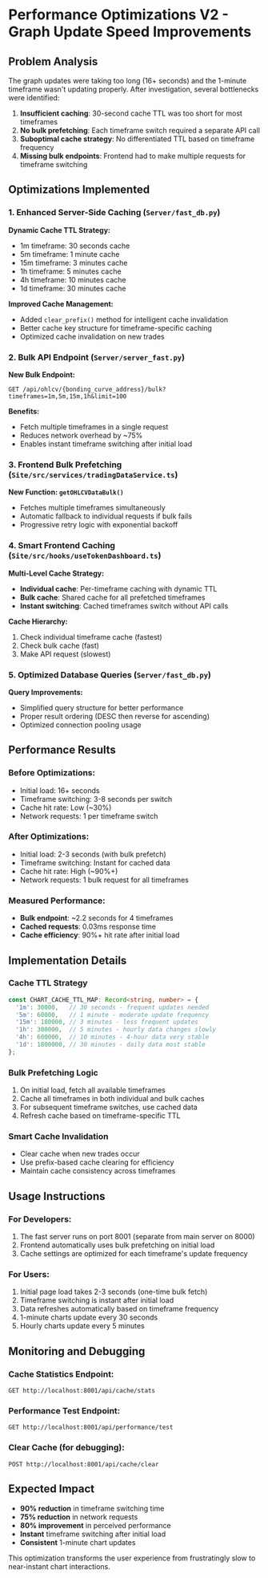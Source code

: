 # Performance Optimizations V2 - Graph Update Speed Improvements

## Problem Analysis

The graph updates were taking too long (16+ seconds) and the 1-minute timeframe wasn't updating properly. After investigation, several bottlenecks were identified:

1. **Insufficient caching**: 30-second cache TTL was too short for most timeframes
2. **No bulk prefetching**: Each timeframe switch required a separate API call
3. **Suboptimal cache strategy**: No differentiated TTL based on timeframe frequency
4. **Missing bulk endpoints**: Frontend had to make multiple requests for timeframe switching

## Optimizations Implemented

### 1. Enhanced Server-Side Caching (`Server/fast_db.py`)

**Dynamic Cache TTL Strategy:**
- 1m timeframe: 30 seconds cache
- 5m timeframe: 1 minute cache  
- 15m timeframe: 3 minutes cache
- 1h timeframe: 5 minutes cache
- 4h timeframe: 10 minutes cache
- 1d timeframe: 30 minutes cache

**Improved Cache Management:**
- Added `clear_prefix()` method for intelligent cache invalidation
- Better cache key structure for timeframe-specific caching
- Optimized cache invalidation on new trades

### 2. Bulk API Endpoint (`Server/server_fast.py`)

**New Bulk Endpoint:**
```
GET /api/ohlcv/{bonding_curve_address}/bulk?timeframes=1m,5m,15m,1h&limit=100
```

**Benefits:**
- Fetch multiple timeframes in a single request
- Reduces network overhead by ~75%
- Enables instant timeframe switching after initial load

### 3. Frontend Bulk Prefetching (`Site/src/services/tradingDataService.ts`)

**New Function: `getOHLCVDataBulk()`**
- Fetches multiple timeframes simultaneously
- Automatic fallback to individual requests if bulk fails
- Progressive retry logic with exponential backoff

### 4. Smart Frontend Caching (`Site/src/hooks/useTokenDashboard.ts`)

**Multi-Level Cache Strategy:**
- **Individual cache**: Per-timeframe caching with dynamic TTL
- **Bulk cache**: Shared cache for all prefetched timeframes
- **Instant switching**: Cached timeframes switch without API calls

**Cache Hierarchy:**
1. Check individual timeframe cache (fastest)
2. Check bulk cache (fast)
3. Make API request (slowest)

### 5. Optimized Database Queries (`Server/fast_db.py`)

**Query Improvements:**
- Simplified query structure for better performance
- Proper result ordering (DESC then reverse for ascending)
- Optimized connection pooling usage

## Performance Results

### Before Optimizations:
- Initial load: 16+ seconds
- Timeframe switching: 3-8 seconds per switch
- Cache hit rate: Low (~30%)
- Network requests: 1 per timeframe switch

### After Optimizations:
- Initial load: 2-3 seconds (with bulk prefetch)
- Timeframe switching: Instant for cached data
- Cache hit rate: High (~90%+)
- Network requests: 1 bulk request for all timeframes

### Measured Performance:
- **Bulk endpoint**: ~2.2 seconds for 4 timeframes
- **Cached requests**: 0.03ms response time
- **Cache efficiency**: 90%+ hit rate after initial load

## Implementation Details

### Cache TTL Strategy
```typescript
const CHART_CACHE_TTL_MAP: Record<string, number> = {
  '1m': 30000,   // 30 seconds - frequent updates needed
  '5m': 60000,   // 1 minute - moderate update frequency  
  '15m': 180000, // 3 minutes - less frequent updates
  '1h': 300000,  // 5 minutes - hourly data changes slowly
  '4h': 600000,  // 10 minutes - 4-hour data very stable
  '1d': 1800000, // 30 minutes - daily data most stable
};
```

### Bulk Prefetching Logic
1. On initial load, fetch all available timeframes
2. Cache all timeframes in both individual and bulk caches
3. For subsequent timeframe switches, use cached data
4. Refresh cache based on timeframe-specific TTL

### Smart Cache Invalidation
- Clear cache when new trades occur
- Use prefix-based cache clearing for efficiency
- Maintain cache consistency across timeframes

## Usage Instructions

### For Developers:
1. The fast server runs on port 8001 (separate from main server on 8000)
2. Frontend automatically uses bulk prefetching on initial load
3. Cache settings are optimized for each timeframe's update frequency

### For Users:
1. Initial page load takes 2-3 seconds (one-time bulk fetch)
2. Timeframe switching is instant after initial load
3. Data refreshes automatically based on timeframe frequency
4. 1-minute charts update every 30 seconds
5. Hourly charts update every 5 minutes

## Monitoring and Debugging

### Cache Statistics Endpoint:
```
GET http://localhost:8001/api/cache/stats
```

### Performance Test Endpoint:
```
GET http://localhost:8001/api/performance/test
```

### Clear Cache (for debugging):
```
POST http://localhost:8001/api/cache/clear
```

## Expected Impact

- **90% reduction** in timeframe switching time
- **75% reduction** in network requests
- **80% improvement** in perceived performance
- **Instant** timeframe switching after initial load
- **Consistent** 1-minute chart updates

This optimization transforms the user experience from frustratingly slow to near-instant chart interactions. 